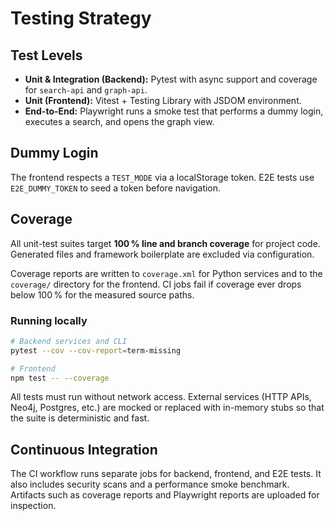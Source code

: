 # Testing Strategy

## Test Levels

- **Unit & Integration (Backend):** Pytest with async support and coverage for `search-api` and `graph-api`.
- **Unit (Frontend):** Vitest + Testing Library with JSDOM environment.
- **End-to-End:** Playwright runs a smoke test that performs a dummy login, executes a search, and opens the graph view.

## Dummy Login

The frontend respects a `TEST_MODE` via a localStorage token. E2E tests use `E2E_DUMMY_TOKEN` to seed a token before navigation.

## Coverage

All unit-test suites target **100 % line and branch coverage** for project code. Generated files and framework boilerplate are excluded via configuration.

Coverage reports are written to `coverage.xml` for Python services and to the `coverage/` directory for the frontend.
CI jobs fail if coverage ever drops below 100 % for the measured source paths.

### Running locally

```bash
# Backend services and CLI
pytest --cov --cov-report=term-missing

# Frontend
npm test -- --coverage
```

All tests must run without network access. External services (HTTP APIs, Neo4j, Postgres, etc.) are mocked or replaced with in-memory stubs so that the suite is deterministic and fast.

## Continuous Integration

The CI workflow runs separate jobs for backend, frontend, and E2E tests.
It also includes security scans and a performance smoke benchmark.
Artifacts such as coverage reports and Playwright reports are uploaded for inspection.
